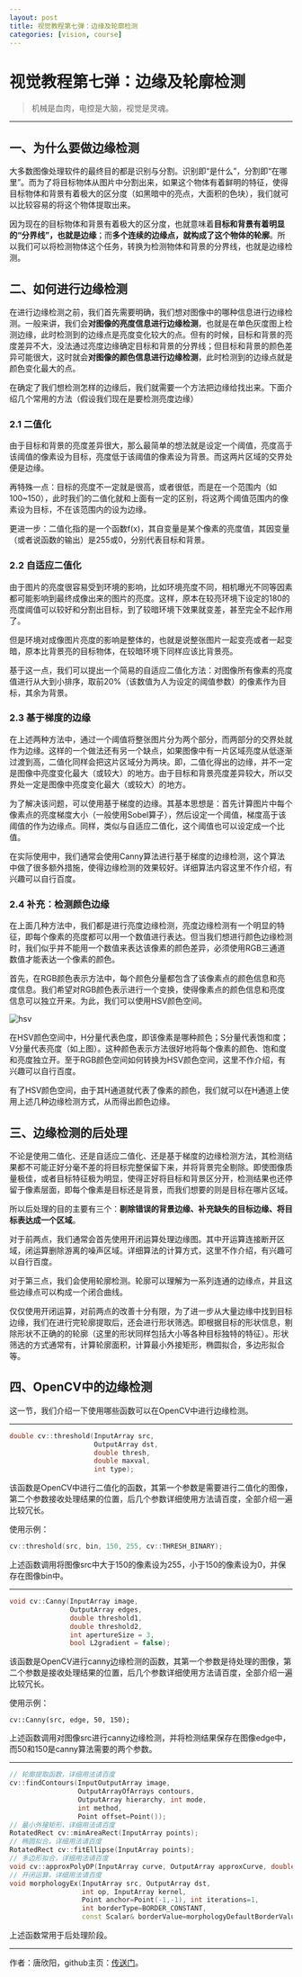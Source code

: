```yaml
---
layout: post
title: 视觉教程第七弹：边缘及轮廓检测
categories: [vision, course]
---
```


# 视觉教程第七弹：边缘及轮廓检测

> 机械是血肉，电控是大脑，视觉是灵魂。

---

## 一、为什么要做边缘检测

大多数图像处理软件的最终目的都是识别与分割。识别即“是什么”，分割即“在哪里”。而为了将目标物体从图片中分割出来，如果这个物体有着鲜明的特征，使得目标物体和背景有着极大的区分度（如黑暗中的亮点，大面积的色块），我们就可以比较容易的将这个物体提取出来。

因为现在的目标物体和背景有着极大的区分度，也就意味着**目标和背景有着明显的“分界线”，也就是边缘**；而**多个连续的边缘点，就构成了这个物体的轮廓**。所以我们可以将检测物体这个任务，转换为检测物体和背景的分界线，也就是边缘检测。

## 二、如何进行边缘检测

在进行边缘检测之前，我们首先需要明确，我们想对图像中的哪种信息进行边缘检测。一般来讲，我们会**对图像的亮度信息进行边缘检测**，也就是在单色灰度图上检测边缘，此时检测到的边缘点是亮度变化较大的点。但有的时候，目标和背景的亮度差异不大，没法通过亮度边缘确定目标和背景的分界线；但目标和背景的颜色差异可能很大，这时就会**对图像的颜色信息进行边缘检测**，此时检测到的边缘点就是颜色变化最大的点。

在确定了我们想检测怎样的边缘后，我们就需要一个方法把边缘给找出来。下面介绍几个常用的方法（假设我们现在是要检测亮度边缘）

### 2.1 二值化

由于目标和背景的亮度差异很大，那么最简单的想法就是设定一个阈值，亮度高于该阈值的像素设为目标，亮度低于该阈值的像素设为背景。而这两片区域的交界处便是边缘。

再特殊一点：目标的亮度不一定就是很高，或者很低，而是在一个范围内（如100~150），此时我们的二值化就和上面有一定的区别，将这两个阈值范围内的像素设为目标，不在该范围内的设为边缘。

更进一步：二值化指的是一个函数f(x)，其自变量是某个像素的亮度值，其因变量（或者说函数的输出）是255或0，分别代表目标和背景。

### 2.2 自适应二值化

由于图片的亮度很容易受到环境的影响，比如环境亮度不同，相机曝光不同等因素都可能影响到最终成像出来的图片的亮度。这样，原本在较亮环境下设定的180的亮度阈值可以较好和分割出目标，到了较暗环境下效果就变差，甚至完全不起作用了。

但是环境对成像图片亮度的影响是整体的，也就是说整张图片一起变亮或者一起变暗，原本比背景亮的目标物体，在较暗环境下同样应该比背景亮。

基于这一点，我们可以提出一个简易的自适应二值化方法：对图像所有像素的亮度值进行从大到小排序，取前20%（该数值为人为设定的阈值参数）的像素作为目标，其余为背景。

### 2.3 基于梯度的边缘

在上述两种方法中，通过一个阈值将整张图片分为两个部分，而两部分的交界处就作为边缘。这样的一个做法还有另一个缺点，如果图像中有一片区域亮度从低逐渐过渡到高，二值化同样会把这片区域分为两块。即，二值化得出的边缘，并不一定是图像中亮度变化最大（或较大）的地方。由于目标和背景亮度差异较大，所以交界处一定是图像中亮度变化最大（或较大）的地方。

为了解决该问题，可以使用基于梯度的边缘。其基本思想是：首先计算图片中每个像素点的亮度梯度大小（一般使用Sobel算子），然后设定一个阈值，梯度高于该阈值的作为边缘点。同样，类似与自适应二值化，这个阈值也可以设定成一个比值。

在实际使用中，我们通常会使用Canny算法进行基于梯度的边缘检测，这个算法中做了很多额外措施，使得边缘检测的效果较好。详细算法内容这里不作介绍，有兴趣可以自行百度。

### 2.4 补充：检测颜色边缘

在上面几种方法中，我们都是进行亮度边缘检测，亮度边缘检测有一个明显的特征，即每个像素的亮度都可以用一个数值进行表达。但当我们想进行颜色边缘检测时，我们似乎并不能用一个数值来表达该像素的颜色差异，必须使用RGB三通道数值才能表达一个像素的颜色。

首先，在RGB颜色表示方法中，每个颜色分量都包含了该像素点的颜色信息和亮度信息。我们希望对RGB颜色表示进行一个变换，使得像素点的颜色信息和亮度信息可以独立开来。为此，我们可以使用HSV颜色空间。

![hsv](https://github.com/SJTU-RoboMaster-Team/SJTU-RoboMaster-Team.github.io/raw/master/_img/posts/vision-course/hsv.jpg)

在HSV颜色空间中，H分量代表色度，即该像素是哪种颜色；S分量代表饱和度；V分量代表亮度（如上图）。这种颜色表示方法很好地将每个像素的颜色、饱和度和亮度独立开。至于RGB颜色空间如何转换为HSV颜色空间，这里不作介绍，有兴趣可以自行百度。

有了HSV颜色空间，由于其H通道就代表了像素的颜色，我们就可以在H通道上使用上述几种边缘检测方式，从而得出颜色边缘。

## 三、边缘检测的后处理

不论是使用二值化、还是自适应二值化、还是基于梯度的边缘检测方法，其检测结果都不可能正好分毫不差的将目标完整保留下来，并将背景完全剔除。即使图像质量极佳，或者目标特征极为明显，使得正好将目标和背景区分开，检测结果也还停留于像素层面，即每个像素是目标还是背景，而我们想要的则是目标在哪片区域。

所以后处理的目的主要有三个：**剔除错误的背景边缘、补充缺失的目标边缘、将目标表达成一个区域**。

对于前两点，我们通常会首先使用开闭运算处理边缘图。其中开运算连接断开区域，闭运算删除游离的噪声区域。详细算法的计算方式，这里不作介绍，有兴趣可以自行百度。

对于第三点，我们会使用轮廓检测。轮廓可以理解为一系列连通的边缘点，并且这些边缘点可以构成一个闭合曲线。

仅仅使用开闭运算，对前两点的改善十分有限，为了进一步从大量边缘中找到目标边缘，我们在进行完轮廓提取后，还会进行形状筛选。即根据目标的形状信息，剔除形状不正确的的轮廓（这里的形状同样包括大小等各种目标独特的特征）。形状筛选的方式通常有，计算轮廓面积，计算最小外接矩形，椭圆拟合，多边形拟合等。

## 四、OpenCV中的边缘检测

这一节，我们介绍一下使用哪些函数可以在OpenCV中进行边缘检测。

---

```c++
double cv::threshold(InputArray src, 
                     OutputArray dst,
                     double thresh,
                     double maxval, 
                     int type);
```

该函数是OpenCV中进行二值化的函数，其第一个参数是需要进行二值化的图像，第二个参数接收处理结果的位置，后几个参数详细使用方法请百度，全部介绍一遍比较冗长。

使用示例：

```c++
cv::threshold(src, bin, 150, 255, cv::THRESH_BINARY);
```

上述函数调用将图像src中大于150的像素设为255，小于150的像素设为0，并保存在图像bin中。

---

```c++
void cv::Canny(InputArray image,
               OutputArray edges,
               double threshold1,
               double threshold2,
               int apertureSize = 3,
               bool L2gradient = false);	
```

该函数是OpenCV进行canny边缘检测的函数，其第一个参数是待处理的图像，第二个参数是接收处理结果的位置，后几个参数详细使用方法请百度，全部介绍一遍比较冗长。

使用示例：

```
cv::Canny(src, edge, 50, 150);
```

上述函数调用对图像src进行canny边缘检测，并将检测结果保存在图像edge中，而50和150是canny算法需要的两个参数。

---

```c++
// 轮廓提取函数，详细用法请百度
cv::findContours(InputOutputArray image, 
                 OutputArrayOfArrays contours,
                 OutputArray hierarchy, int mode,
                 int method,
                 Point offset=Point());
// 最小外接矩形，详细用法请百度
RotatedRect cv::minAreaRect(InputArray points);
// 椭圆拟合，详细用法请百度
RotatedRect cv::fitEllipse(InputArray points);
// 多边形拟合，详细用法请百度
void cv::approxPolyDP(InputArray curve, OutputArray approxCurve, double epsilon, bool closed);
// 开闭运算，详细用法请百度
void morphologyEx(InputArray src, OutputArray dst,
                  int op, InputArray kernel,
                  Point anchor=Point(-1,-1), int iterations=1,
                  int borderType=BORDER_CONSTANT,
                  const Scalar& borderValue=morphologyDefaultBorderValue());
```

上述函数常用于后处理阶段。

---

作者：唐欣阳，github主页：[传送门](https://github.com/xinyang-go)。